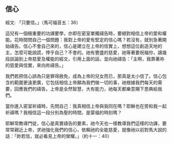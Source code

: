 ## 信心 ##

經文: 「只要信。」（馬可福音五：36）



這兒有一個極重要的功課要學，亦即在密室單獨禱告時，要絕對相信上帝的愛和權能。花時間問自己一個問題：我對上帝的愛有堅定的信心嗎？若沒有，就別急著開始禱告。信心不會自己來的，信心是建立在上帝的信實上，想想這位創造天地的主，怎麼可能說謊，悖乎自己？不會的。祂有豐盛的慈愛，祂等著要祝福你，讀幾段談論到上帝慈愛及權能的經文，引用上面的話，並向祂禱告：「主啊，我靠著祢的慈愛與信實，來向祢禱告。」

我們若把信心誤為只是罪得赦免，成為上帝的兒女而已，那真是太小信了。信心包含的範圍更遠更廣，它包括相信上帝願為我們做一切的事，祂根據我們每天的需要，回應我們的禱告。上帝是全然智慧，大有能力，祂每天都樂意賜下恩典給我們。

當你進入密室祈禱時，先問自己：我真相信上帝與我同在嗎？耶穌也在旁和我一起祈禱嗎？我相信這一段分別為聖的時間，是蒙福的時刻嗎？

耶穌常教導門徒，信心是真實禱告的要素，祂今天也一樣教導我們這樣的功課，要常常親近上帝，求祂強化我們的信心，依賴祂的全能慈愛，就像祂以前對馬大說的話：「妳若信，就必看見上帝的榮耀。」（約十一：40）